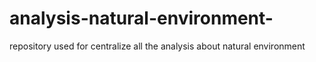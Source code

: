 # analysis-natural-environment-
repository used for centralize all the analysis about natural environment 

